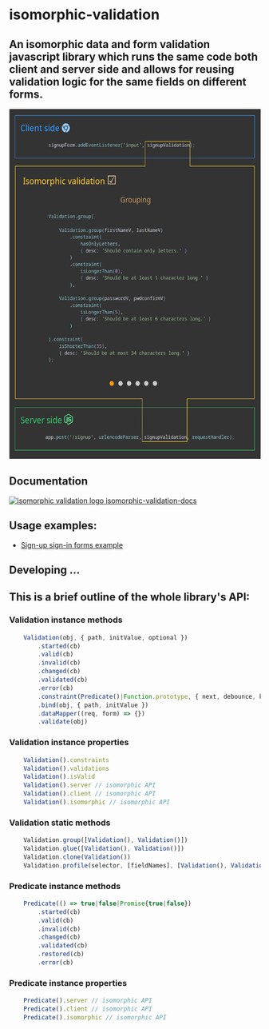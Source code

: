 # isomorphic-validation

## An isomorphic data and form validation javascript library which runs the same code both client and server side and allows for reusing validation logic for the same fields on different forms.

<img src="./isomorphic-validation_smaller.gif" alt="isomorphic validation" width="550" height="700">

## Documentation
[<img alt="isomorphic validation logo" src="https://itihon.github.io/isomorphic-validation-docs/favicon.svg" width="18px"> isomorphic-validation-docs](https://itihon.github.io/isomorphic-validation-docs)

## Usage examples:
- [Sign-up sign-in forms example](https://github.com/itihon/signup_signin_example)

## Developing ...

## This is a brief outline of the whole library's API:

### Validation instance methods

```js
    Validation(obj, { path, initValue, optional })
        .started(cb)
        .valid(cb)
        .invalid(cb)
        .changed(cb)
        .validated(cb)
        .error(cb)
        .constraint(Predicate()|Function.prototype, { next, debounce, keepValid, ...anyData })
        .bind(obj, { path, initValue })
        .dataMapper((req, form) => {}) 
        .validate(obj)
```


### Validation instance properties

```js
    Validation().constraints
    Validation().validations
    Validation().isValid
    Validation().server // isomorphic API
    Validation().client // isomorphic API
    Validation().isomorphic // isomorphic API
```

### Validation static methods

```js
    Validation.group([Validation(), Validation()])
    Validation.glue([Validation(), Validation()])
    Validation.clone(Validation())
    Validation.profile(selector, [fieldNames], [Validation(), Validation()])
```

### Predicate instance methods

```js  
    Predicate(() => true|false|Promise{true|false})
        .started(cb)
        .valid(cb)
        .invalid(cb)
        .changed(cb)
        .validated(cb)
        .restored(cb)
        .error(cb)
```

### Predicate instance properties

```js
    Predicate().server // isomorphic API
    Predicate().client // isomorphic API
    Predicate().isomorphic // isomorphic API
```